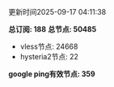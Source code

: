 更新时间2025-09-17 04:11:38

**总订阅: 188**
**总节点: 50485**
- vless节点: 24668
- hysteria2节点: 22

**google ping有效节点: 359**
